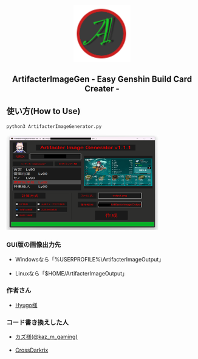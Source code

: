 <div align="center">
	<a href="https://github.com/CrossDarkrix/ArtifacterBuildCardImageGenerator">
	<img width="150px" height="150px" alt="ArtifacterImageGen" src="https://raw.githubusercontent.com/CrossDarkrix/ArtifacterBuildCardImageGenerator/master/Images/ArtifacterIcon.png"></a>
</div>

<h2 align="center">ArtifacterImageGen - Easy Genshin Build Card Creater -</h2>

<h2>使い方(How to Use)</h2>

<code>python3 ArtifacterImageGenerator.py</code>

<a href="https://github.com/CrossDarkrix/ArtifacterBuildCardImageGenerator"><img src="https://raw.githubusercontent.com/CrossDarkrix/ArtifacterBuildCardImageGenerator/master/Images/Screenshots/image0.jpg" width="400px" height="250px"></a>

<h3>GUI版の画像出力先</h3>
<ul>
	<li>Windowsなら「%USERPROFILE%\ArtifacterImageOutput」</li><br />
	<li>Linuxなら「$HOME/ArtifacterImageOutput」</li>
</ul>
<h3>作者さん</h3>
<ul>
<li><a href="https://twitter.com/hyugo_genshin">Hyugo様</a></li>
</ul>
<h3>コード書き換えした人</h3>
<ul>
<li><a href="https://twitter.com/kaz_m_gaming">カズ様(@kaz_m_gaming)</a></li><br />
<li><a href="https://github.com/CrossDarkrix">CrossDarkrix</a></li>
</ul>